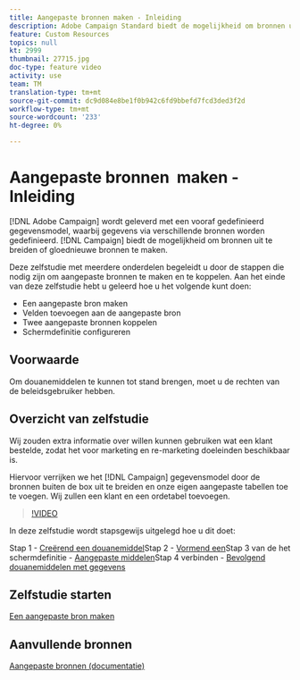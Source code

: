 ```yaml
---
title: Aangepaste bronnen maken - Inleiding
description: Adobe Campaign Standard biedt de mogelijkheid om bronnen uit te breiden of gloednieuwe bronnen te maken. Deze zelfstudie met meerdere onderdelen begeleidt u door de stappen die nodig zijn om aangepaste bronnen te maken en te koppelen.
feature: Custom Resources
topics: null
kt: 2999
thumbnail: 27715.jpg
doc-type: feature video
activity: use
team: TM
translation-type: tm+mt
source-git-commit: dc9d084e8be1f0b942c6fd9bbefd7fcd3ded3f2d
workflow-type: tm+mt
source-wordcount: '233'
ht-degree: 0%

---
```



# Aangepaste bronnen &#x200B; maken - Inleiding

[!DNL Adobe Campaign] wordt geleverd met een vooraf gedefinieerd gegevensmodel, waarbij gegevens via verschillende bronnen worden gedefinieerd. [!DNL Campaign] biedt de mogelijkheid om bronnen uit te breiden of gloednieuwe bronnen te maken.

Deze zelfstudie met meerdere onderdelen begeleidt u door de stappen die nodig zijn om aangepaste bronnen te maken en te koppelen. Aan het einde van deze zelfstudie hebt u geleerd hoe u het volgende kunt doen:

* Een aangepaste bron maken
* Velden toevoegen aan de aangepaste bron
* Twee aangepaste bronnen koppelen
* Schermdefinitie configureren

## Voorwaarde

Om douanemiddelen te kunnen tot stand brengen, moet u de rechten van de beleidsgebruiker hebben.

## Overzicht van zelfstudie

Wij zouden extra informatie over willen kunnen gebruiken wat een klant bestelde, zodat het voor marketing en re-marketing doeleinden beschikbaar is.

Hiervoor verrijken we het [!DNL Campaign] gegevensmodel door de bronnen buiten de box uit te breiden en onze eigen aangepaste tabellen toe te voegen. Wij zullen een klant en een ordetabel toevoegen.

>[!VIDEO](https://video.tv.adobe.com/v/27715?quality=9)

In deze zelfstudie wordt stapsgewijs uitgelegd hoe u dit doet:

Stap 1 - [Creërend een douanemiddel](./creating-a-custom-resource.md)Stap 2 - [Vormend een](./configuring-a-screen-definition-for-a-custom-resource.md)Stap 3 van de het schermdefinitie - [Aangepaste middelen](./linking-custom-resources.md)Stap 4 verbinden - [Bevolgend douanemiddelen met gegevens](./populate-custom-resources-with-data.md)

## Zelfstudie starten

[Een aangepaste bron maken](./create-a-custom-resourc.md)

## Aanvullende bronnen

[Aangepaste bronnen (documentatie)](https://experienceleague.adobe.com/docs/campaign-standard/using/working-with-apis/global-concepts/custom-resources.html)
